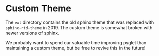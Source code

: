 
# Custom Theme

The `ext` directory contains the old sphinx theme that was replaced with
`sphinx-rtd-theme` in 2019. The custom theme is somewhat broken with newer
versions of sphinx.

We probably want to spend our valuable time improving pyglet than maintaining a custom theme, but be free to
revive this in the future!

